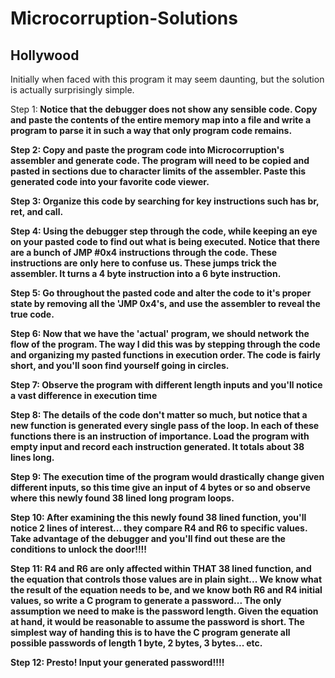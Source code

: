 Microcorruption-Solutions
=========================

Hollywood
-------------------------

Initially when faced with this program it may seem daunting, but the solution is actually surprisingly simple.

Step 1:<b>
Notice that the debugger does not show any sensible code. Copy and paste the contents of the entire memory map into a file and write a program to parse it in such a way that only program code remains.

Step 2:<b>
Copy and paste the program code into Microcorruption's assembler and generate code. The program will need to be copied and pasted in sections due to character limits of the assembler. Paste this generated code into your favorite code viewer.

Step 3:<b>
Organize this code by searching for key instructions such has br, ret, and call.

Step 4:<b>
Using the debugger step through the code, while keeping an eye on your pasted code to find out what is being executed. Notice that there are a bunch of JMP #0x4 instructions through the code. These instructions are only here to confuse us. These jumps trick the assembler. It turns a 4 byte instruction into a 6 byte instruction. 

Step 5:<b>
Go throughout the pasted code and alter the code to it's proper state by removing all the 'JMP 0x4's, and use the assembler to reveal the true code.

Step 6:<b>
Now that we have the 'actual' program, we should network the flow of the program. The way I did this was by stepping through the code and organizing my pasted functions in execution order. The code is fairly short, and you'll soon find yourself going in circles.

Step 7:<b>
Observe the program with different length inputs and you'll notice a vast difference in execution time

Step 8:<b>
The details of the code don't matter so much, but notice that a new function is generated every single pass of the loop. In each of these functions there is an instruction of importance. Load the program with empty input and record each instruction generated. It totals about 38 lines long.

Step 9:<b>
The execution time of the program would drastically change given different inputs, so this time give an input of 4 bytes or so and observe where this newly found 38 lined long program loops.

Step 10:<b>
After examining the this newly found 38 lined function, you'll notice 2 lines of interest... they compare R4 and R6 to specific values. Take advantage of the debugger and you'll find out these are the conditions to unlock the door!!!!

Step 11:<b>
R4 and R6 are only affected within THAT 38 lined function, and the equation that controls those values are in plain sight... We know what the result of the equation needs to be, and we know both R6 and R4 initial values, so write a C program to generate a password... The only assumption we need to make is the password length. Given the equation at hand, it would be reasonable to assume the password is short. The simplest way of handing this is to have the C program generate all possible passwords of length 1 byte, 2 bytes, 3 bytes... etc.

Step 12:<b>
Presto!
Input your generated password!!!!
